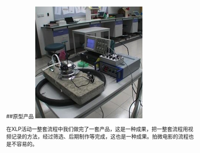 ##原型产品
![0](../assets/activity_result/prototype/00.jpg)

在XLP活动一整套流程中我们做完了一套产品，这是一种成果，把一整套流程用视频记录的方法，经过筛选、后期制作等完成，这也是一种成果。拍微电影的流程也是不容易的。
